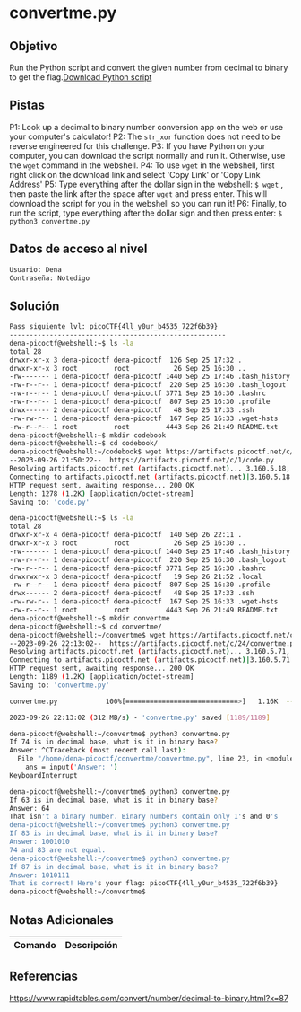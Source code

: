 # convertme.py
## Objetivo
Run the Python script and convert the given number from decimal to binary to get the flag.[Download Python script](https://artifacts.picoctf.net/c/24/convertme.py)
## Pistas
P1: Look up a decimal to binary number conversion app on the web or use your computer's calculator!
P2: The `str_xor` function does not need to be reverse engineered for this challenge.
P3: If you have Python on your computer, you can download the script normally and run it. Otherwise, use the `wget` command in the webshell.
P4: To use `wget` in the webshell, first right click on the download link and select 'Copy Link' or 'Copy Link Address'
P5: Type everything after the dollar sign in the webshell: `$ wget` , then paste the link after the space after `wget` and press enter. This will download the script for you in the webshell so you can run it!
P6: Finally, to run the script, type everything after the dollar sign and then press enter: `$ python3 convertme.py`
## Datos de acceso al nivel
```bash
Usuario: Dena
Contraseña: Notedigo
```
## Solución
```bash
Pass siguiente lvl: picoCTF{4ll_y0ur_b4535_722f6b39}
------------------------------------------------------
dena-picoctf@webshell:~$ ls -la
total 28
drwxr-xr-x 3 dena-picoctf dena-picoctf  126 Sep 25 17:32 .
drwxr-xr-x 3 root         root           26 Sep 25 16:30 ..
-rw------- 1 dena-picoctf dena-picoctf 1440 Sep 25 17:46 .bash_history
-rw-r--r-- 1 dena-picoctf dena-picoctf  220 Sep 25 16:30 .bash_logout
-rw-r--r-- 1 dena-picoctf dena-picoctf 3771 Sep 25 16:30 .bashrc
-rw-r--r-- 1 dena-picoctf dena-picoctf  807 Sep 25 16:30 .profile
drwx------ 2 dena-picoctf dena-picoctf   48 Sep 25 17:33 .ssh
-rw-rw-r-- 1 dena-picoctf dena-picoctf  167 Sep 25 16:33 .wget-hsts
-rw-r--r-- 1 root         root         4443 Sep 26 21:49 README.txt
dena-picoctf@webshell:~$ mkdir codebook
dena-picoctf@webshell:~$ cd codebook/
dena-picoctf@webshell:~/codebook$ wget https://artifacts.picoctf.net/c/1/code.py
--2023-09-26 21:50:22--  https://artifacts.picoctf.net/c/1/code.py
Resolving artifacts.picoctf.net (artifacts.picoctf.net)... 3.160.5.18, 3.160.5.93, 3.160.5.71, ...
Connecting to artifacts.picoctf.net (artifacts.picoctf.net)|3.160.5.18|:443... connected.
HTTP request sent, awaiting response... 200 OK
Length: 1278 (1.2K) [application/octet-stream]
Saving to: 'code.py'

dena-picoctf@webshell:~$ ls -la
total 28
drwxr-xr-x 4 dena-picoctf dena-picoctf  140 Sep 26 22:11 .
drwxr-xr-x 3 root         root           26 Sep 25 16:30 ..
-rw------- 1 dena-picoctf dena-picoctf 1440 Sep 25 17:46 .bash_history
-rw-r--r-- 1 dena-picoctf dena-picoctf  220 Sep 25 16:30 .bash_logout
-rw-r--r-- 1 dena-picoctf dena-picoctf 3771 Sep 25 16:30 .bashrc
drwxrwxr-x 3 dena-picoctf dena-picoctf   19 Sep 26 21:52 .local
-rw-r--r-- 1 dena-picoctf dena-picoctf  807 Sep 25 16:30 .profile
drwx------ 2 dena-picoctf dena-picoctf   48 Sep 25 17:33 .ssh
-rw-rw-r-- 1 dena-picoctf dena-picoctf  167 Sep 25 16:33 .wget-hsts
-rw-r--r-- 1 root         root         4443 Sep 26 21:49 README.txt
dena-picoctf@webshell:~$ mkdir convertme
dena-picoctf@webshell:~$ cd convertme/
dena-picoctf@webshell:~/convertme$ wget https://artifacts.picoctf.net/c/24/convertme.py
--2023-09-26 22:13:02--  https://artifacts.picoctf.net/c/24/convertme.py
Resolving artifacts.picoctf.net (artifacts.picoctf.net)... 3.160.5.71, 3.160.5.18, 3.160.5.93, ...
Connecting to artifacts.picoctf.net (artifacts.picoctf.net)|3.160.5.71|:443... connected.
HTTP request sent, awaiting response... 200 OK
Length: 1189 (1.2K) [application/octet-stream]
Saving to: 'convertme.py'

convertme.py            100%[============================>]   1.16K  --.-KB/s    in 0s      

2023-09-26 22:13:02 (312 MB/s) - 'convertme.py' saved [1189/1189]

dena-picoctf@webshell:~/convertme$ python3 convertme.py              
If 74 is in decimal base, what is it in binary base?
Answer: ^CTraceback (most recent call last):
  File "/home/dena-picoctf/convertme/convertme.py", line 23, in <module>
    ans = input('Answer: ')
KeyboardInterrupt

dena-picoctf@webshell:~/convertme$ python3 convertme.py
If 63 is in decimal base, what is it in binary base?
Answer: 64
That isn't a binary number. Binary numbers contain only 1's and 0's
dena-picoctf@webshell:~/convertme$ python3 convertme.py
If 83 is in decimal base, what is it in binary base?
Answer: 1001010
74 and 83 are not equal.
dena-picoctf@webshell:~/convertme$ python3 convertme.py
If 87 is in decimal base, what is it in binary base?
Answer: 1010111
That is correct! Here's your flag: picoCTF{4ll_y0ur_b4535_722f6b39}
dena-picoctf@webshell:~/convertme$ 
```
## Notas Adicionales

| Comando  | Descripción | 
|------------|--------------|

## Referencias 
https://www.rapidtables.com/convert/number/decimal-to-binary.html?x=87
